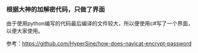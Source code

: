 ### 根据大神的加解密代码，只做了界面
由于使用python编写的代码最后编译的文件较大，所以便使用c#写了一个界面，以便大家使用。

参考：https://github.com/HyperSine/how-does-navicat-encrypt-password

